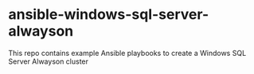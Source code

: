 # ansible-windows-sql-server-alwayson
This repo contains example Ansible playbooks to create a Windows SQL Server Alwayson cluster
